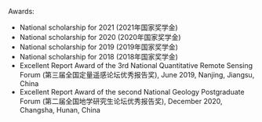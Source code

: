 Awards:
- National scholarship for 2021 (2021年国家奖学金)
- National scholarship for 2020 (2020年国家奖学金)
- National scholarship for 2019 (2019年国家奖学金)
- National scholarship for 2018 (2018年国家奖学金)
- Excellent Report Award of the 3rd National Quantitative Remote Sensing Forum (第三届全国定量遥感论坛优秀报告奖), June 2019, Nanjing, Jiangsu, China
- Excellent Report Award of the second National Geology Postgraduate Forum (第二届全国地学研究生论坛优秀报告奖), December 2020, Changsha, Hunan, China
